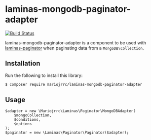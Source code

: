 # laminas-mongodb-paginator-adapter

[![Build Status](https://semaphoreci.com/api/v1/mariojrrc/laminas-mongodb-paginator-adapter/branches/master/badge.svg)](https://semaphoreci.com/mariojrrc/laminas-mongodb-paginator-adapter)

laminas-mongodb-paginator-adapter is a component to be used with [laminas-paginator](https://github.com/laminas/laminas-paginator) when paginating data from a `MongoDB\Collection`.

## Installation

Run the following to install this library:

```bash
$ composer require mariojrrc/laminas-mongodb-paginator-adapter
```

## Usage

```
$adapter = new \Mariojrrc\Laminas\Paginator\MongoDBAdapter(
    $mongoCollection,
    $conditions,
    $options
);
$paginator = new \Laminas\Paginator\Paginator($adapter);
```
